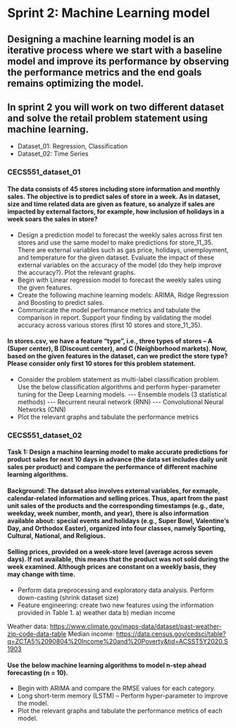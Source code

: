 # Sprint 2: Machine Learning model

## Designing a machine learning model is an iterative process where we start with a baseline model and improve its performance by observing the performance metrics and the end goals remains optimizing the model. 
## In sprint 2 you will work on two different dataset and solve the retail problem statement using machine learning.
- Dataset_01: Regression, Classification 
- Dataset_02: Time Series

### CECS551_dataset_01

#### The data consists of 45 stores including store information and monthly sales. The objective is to predict sales of store in a week. As in dataset, size and time related data are given as feature, so analyze if sales are impacted by external factors, for example, how inclusion of holidays in a week soars the sales in store?
- Design a prediction model to forecast the weekly sales across first ten stores and use the same model to make predictions for store_11_35. There are external variables such as gas price, holidays, unemployment, and temperature for the given dataset. Evaluate the impact of these external variables on the accuracy of the model (do they help improve the accuracy?). Plot the relevant graphs. 
- Begin with Linear regression model to forecast the weekly sales using the given features.
- Create the following machine learning models: ARIMA, Ridge Regression and Boosting to predict sales.
- Communicate the model performance metrics and tabulate the comparison in report. Support your finding by validating the model accuracy across various stores (first 10 stores and store_11_35).

#### In stores.csv, we have a feature “type”, i.e., three types of stores – A (Super center), B (Discount center), and C (Neighborhood markets). Now, based on the given features in the dataset, can we predict the store type? Please consider only first 10 stores for this problem statement. 
- Consider the problem statement as multi-label classification problem. Use the below classification algorithms and perform hyper-parameter tuning for the Deep Learning models. 
--- Ensemble models (3 statistical methods)
--- Recurrent neural network (RNN)
--- Convolutional Neural Networks (CNN)
- Plot the relevant graphs and tabulate the performance metrics


### CECS551_dataset_02

#### Task 1: Design a machine learning model to make accurate predictions for product sales for next 10 days in advance (the data set includes daily unit sales per product) and compare the performance of different machine learning algorithms.

#### Background: The dataset also involves external variables, for exmaple, calendar-related information and selling prices. Thus, apart from the past unit sales of the products and the corresponding timestamps (e.g., date, weekday, week number, month, and year), there is also information available about: special events and holidays (e.g., Super Bowl, Valentine’s Day, and Orthodox Easter), organized into four classes, namely Sporting, Cultural, National, and Religious.

#### Selling prices, provided on a week-store level (average across seven days). If not available, this means that the product was not sold during the week examined. Although prices are constant on a weekly basis, they may change with time.
- Perform data preprocessing and exploratory data analysis. Perform down-casting (shrink dataset size)
- Feature engineering: create two new features using the information provided in Table 1. 
a) weather data
b) median income


Weather data: https://www.climate.gov/maps-data/dataset/past-weather-zip-code-data-table
Median income: https://data.census.gov/cedsci/table?q=ZCTA5%2090804%20Income%20and%20Poverty&tid=ACSST5Y2020.S1903


#### Use the below machine learning algorithms to model n-step ahead forecasting (n = 10).

- Begin with ARIMA and compare the RMSE values for each category. 
- Long short-term memory (LSTM) – Perform hyper-parameter to improve the model. 
- Plot the relevant graphs and tabulate the performance metrics of each model. 
